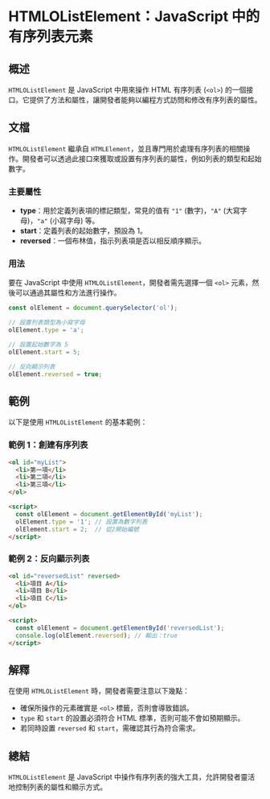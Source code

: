 <!--
Meta Description: # HTMLOListElement：JavaScript 中的有序列表元素 ## 概述 `HTMLOListElement` 是 JavaScript 中用來操作 HTML 有序列表 (`<ol>`) 的一個接口。它提供了方法和屬性，讓開發者能夠以編程方式訪問和修改有序列表的屬性。 ## 文檔 `...
Meta Keywords: olelement, htmlolistelement, javascript, start, reversed
-->

# HTMLOListElement：JavaScript 中的有序列表元素

## 概述
`HTMLOListElement` 是 JavaScript 中用來操作 HTML 有序列表 (`<ol>`) 的一個接口。它提供了方法和屬性，讓開發者能夠以編程方式訪問和修改有序列表的屬性。

## 文檔
`HTMLOListElement` 繼承自 `HTMLElement`，並且專門用於處理有序列表的相關操作。開發者可以透過此接口來獲取或設置有序列表的屬性，例如列表的類型和起始數字。

### 主要屬性
- **type**：用於定義列表項的標記類型，常見的值有 `"1"` (數字)，`"A"` (大寫字母)，`"a"` (小寫字母) 等。
- **start**：定義列表的起始數字，預設為 1。
- **reversed**：一個布林值，指示列表項是否以相反順序顯示。

### 用法
要在 JavaScript 中使用 `HTMLOListElement`，開發者需先選擇一個 `<ol>` 元素，然後可以通過其屬性和方法進行操作。

```javascript
const olElement = document.querySelector('ol');

// 設置列表類型為小寫字母
olElement.type = 'a';

// 設置起始數字為 5
olElement.start = 5;

// 反向顯示列表
olElement.reversed = true;
```

## 範例
以下是使用 `HTMLOListElement` 的基本範例：

### 範例 1：創建有序列表
```html
<ol id="myList">
  <li>第一項</li>
  <li>第二項</li>
  <li>第三項</li>
</ol>

<script>
  const olElement = document.getElementById('myList');
  olElement.type = '1'; // 設置為數字列表
  olElement.start = 2;  // 從2開始編號
</script>
```

### 範例 2：反向顯示列表
```html
<ol id="reversedList" reversed>
  <li>項目 A</li>
  <li>項目 B</li>
  <li>項目 C</li>
</ol>

<script>
  const olElement = document.getElementById('reversedList');
  console.log(olElement.reversed); // 輸出：true
</script>
```

## 解釋
在使用 `HTMLOListElement` 時，開發者需要注意以下幾點：
- 確保所操作的元素確實是 `<ol>` 標籤，否則會導致錯誤。
- `type` 和 `start` 的設置必須符合 HTML 標準，否則可能不會如預期顯示。
- 若同時設置 `reversed` 和 `start`，需確認其行為符合需求。

## 總結
`HTMLOListElement` 是 JavaScript 中操作有序列表的強大工具，允許開發者靈活地控制列表的屬性和顯示方式。